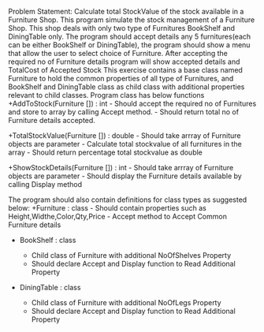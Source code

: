 Problem Statement: Calculate total StockValue of the stock available in a Furniture Shop.
This program simulate the stock management of a Furniture Shop. This shop deals with only two type of Furnitures BookShelf and DiningTable only. The program should accept details any 5 furnitures(each can be either BookShelf or DiningTable), the program should show a menu that allow the user to select choice of Furniture. After accepting the required no of Furniture details program will show accepted details and TotalCost of Accepted Stock
This exercise contains a base class named Furniture to hold the common properties of all type of Furnitures, and BookShelf and DiningTable class as child class with additional properties relevant to child classes. Program class has below functions
 +AddToStock(Furniture []) : int
     - Should accept the required no of Furnitures and store to array by calling Accept method.
     - Should return total no of Furniture details accepted.

 +TotalStockValue(Furniture []) : double
     - Should take arrray of Furniture objects are parameter
     - Calculate total stockvalue of all furnitures in the array
     - Should return percentage total stockvalue as double

  +ShowStockDetails(Furniture []) : int
     - Should take arrray of Furniture objects are parameter
     - Should display the Furniture details available by calling Display method

The program should also contain definitions for  class types as suggested below:
  +Furniture : class
     - Should contain properties such as Height,Widthe,Color,Qty,Price 
     - Accept method to Accept Common Furniture details 

  + BookShelf : class
     - Child class of Furniture with additional NoOfShelves Property
     - Should declare Accept and Display function to Read Additional Property

  + DiningTable : class
     - Child class of Furniture with additional NoOfLegs Property
     - Should declare Accept and Display function to Read Additional Property
